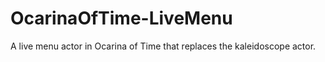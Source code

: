 # OcarinaOfTime-LiveMenu
A live menu actor in Ocarina of Time that replaces the kaleidoscope actor.
